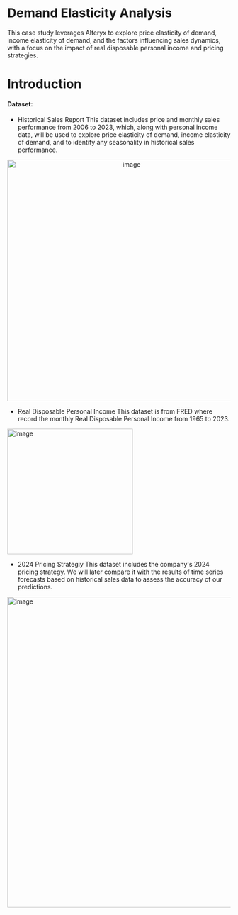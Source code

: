 # Demand Elasticity Analysis
This case study leverages Alteryx to explore price elasticity of demand, income elasticity of demand, and the factors influencing sales dynamics, with a focus on the impact of real disposable personal income and pricing strategies.

# Introduction
#### Dataset:
- Historical Sales Report
This dataset includes price and monthly sales performance from 2006 to 2023, which, along with personal income data, will be used to explore price elasticity of demand, income elasticity of demand, and to identify any seasonality in historical sales performance.
<div align=center>
  <img width="545" alt="image" src="https://github.com/user-attachments/assets/fd55db81-eccc-43bc-95b2-fa94d66787c6">
</div>  

- Real Disposable Personal Income 
This dataset is from FRED where record the monthly Real Disposable Personal Income from 1965 to 2023.
<img width="283" alt="image" src="https://github.com/user-attachments/assets/2443ea97-e2c2-4040-a6a7-26a49d09206f">

- 2024 Pricing Strategiy
This dataset includes the company's 2024 pricing strategy. We will later compare it with the results of time series forecasts based on historical sales data to assess the accuracy of our predictions.
<img width="701" alt="image" src="https://github.com/user-attachments/assets/076f224c-c7b5-4be6-b36d-1cef8b537b46">

